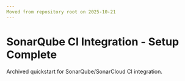 ```yaml
---
Moved from repository root on 2025-10-21
---
```


# SonarQube CI Integration - Setup Complete

Archived quickstart for SonarQube/SonarCloud CI integration.
